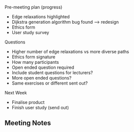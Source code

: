 Pre-meeting plan (progress)
  - Edge relaxations highlighted
  - Dijkstra generation algorithm bug found --> redesign
  - Ethics form
  - User study survey

Questions
  - Higher number of edge relaxations vs more diverse paths
  - Ethics form signature
  - How many participants
  - Open ended question required
  - Include student questions for lecturers?
  - More open ended questions?
  - Same exercises or different sent out?

Next Week
  - Finalise product
  - Finish user study (send out)

Meeting Notes
  - 
